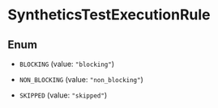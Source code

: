 

# SyntheticsTestExecutionRule

## Enum


* `BLOCKING` (value: `"blocking"`)

* `NON_BLOCKING` (value: `"non_blocking"`)

* `SKIPPED` (value: `"skipped"`)



